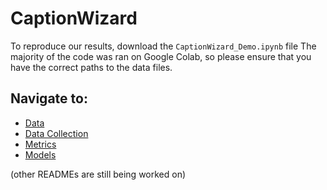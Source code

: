 # CaptionWizard
To reproduce our results, download the `CaptionWizard_Demo.ipynb` file
The majority of the code was ran on Google Colab, so please ensure that you have the correct paths to the data files.

## Navigate to:
* [Data](data/README.md)
* [Data Collection](data_collection/README.md)
* [Metrics](metrics/README.md)
* [Models](models/README.md)

(other READMEs are still being worked on)